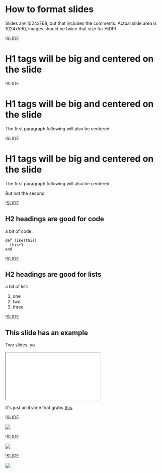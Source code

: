 # How to format slides

Slides are 1024x768, but that includes the comments. Actual slide area is 1024x590, images should be twice that size for HiDPI.

!SLIDE

# H1 tags will be big and centered on the slide

!SLIDE

# H1 tags will be big and centered on the slide

The first paragraph following will also be centered

!SLIDE

# H1 tags will be big and centered on the slide

The first paragraph following will also be centered

But not the second


!SLIDE

## H2 headings are good for code

a bit of code:

    def like(this)
      this+1
    end

!SLIDE

## H2 headings are good for lists

a bit of list:

1. one
1. two
1. three

!SLIDE

## This slide has an example

Two slides, yo

<iframe src="/example_01"></iframe>

It's just an iframe that grabs <a href="/example_01">this</a>.

!SLIDE

<img src="rails-vs-angular.png" class="fullscreen" />

!SLIDE

<img src="rails-heart-angular.png" class="fullscreen" />

!SLIDE

<img src="rails-brokenheart-angular.png" class="fullscreen" />
